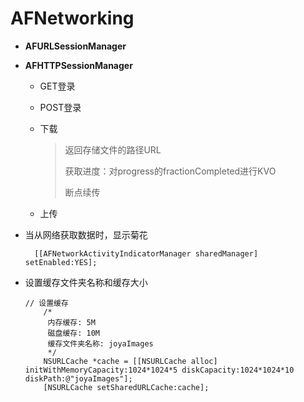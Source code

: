 # **AFNetworking**

- **AFURLSessionManager**

- **AFHTTPSessionManager**
  - GET登录

  - POST登录

  - 下载

    > 返回存储文件的路径URL
    >
    > 获取进度：对progress的fractionCompleted进行KVO
    >
    > 断点续传

  - 上传



- 当从网络获取数据时，显示菊花

  ```objc
    [[AFNetworkActivityIndicatorManager sharedManager] setEnabled:YES];
  ```

- 设置缓存文件夹名称和缓存大小

  ```objc
  // 设置缓存
      /*
       内存缓存: 5M
       磁盘缓存: 10M
       缓存文件夹名称: joyaImages
       */
      NSURLCache *cache = [[NSURLCache alloc] initWithMemoryCapacity:1024*1024*5 diskCapacity:1024*1024*10 diskPath:@"joyaImages"];
      [NSURLCache setSharedURLCache:cache];
  ```

  